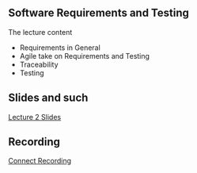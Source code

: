 ## Software	Requirements	and	Testing

The lecture content
* Requirements	in	General
* Agile	take	on	Requirements	and	Testing
* Traceability
* Testing

## Slides and such
 [Lecture 2 Slides](https://github.com/dntoll/1dv610/raw/master/lectures/slides/Lecture_2.pdf)

## Recording
[Connect Recording](https://connect.sunet.se/p4j23frdhjw)


